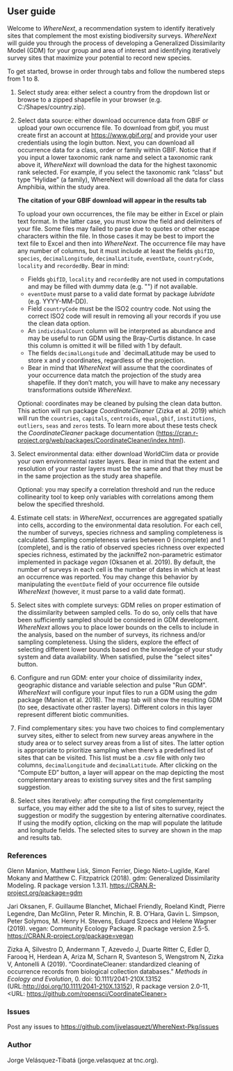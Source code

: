 ## User guide

Welcome to *WhereNext*, a recommendation system to identify iteratively sites that complement the most existing biodiversity surveys. *WhereNext* will guide you through the process of developing a Generalized Dissimilarity Model (GDM) for your group and area of interest and identifying iteratively survey sites that maximize your potential to record new species.

To get started, browse in order through tabs and follow the numbered steps from 1 to 8.

1. Select study area: either select a country from the dropdown list or browse to a zipped shapefile in your browser (e.g. C:/Shapes/country.zip). 

2. Select data source: either download occurrence data from GBIF or upload your own occurrence file. To download from gbif, you must create first an account at https://www.gbif.org/ and provide your user credentials using the login button. Next, you can download all occurrence data for a class, order or family within GBIF. Notice that if you input a lower taxonomic rank name and select a taxonomic rank above it, *WhereNext* will download the data for the highest taxonomic rank selected. For example, if you select the taxonomic rank “class” but type “Hylidae” (a family), WhereNext will download all the data for class Amphibia, within the study area.

    __The citation of your GBIF download will appear in the results tab__

    To upload your own occurrences, the file may be either in Excel or plain text format. In the latter case, you must know the field and delimiters of your file. Some files may failed to parse due to quotes or other escape characters within the file. In those cases it may be best to import the text file to Excel and then into *WhereNext*. The occurrence file may have any number of columns, but it must include at least the fields `gbifID`, `species`, `decimalLongitude`, `decimalLatitude`, `eventDate`, `countryCode`, `locality` and `recordedBy`. Bear in mind:
    * Fields `gbifID`, `locality` and `recordedBy` are not used in computations and may be filled with dummy data (e.g. "") if not available. 
    * `eventDate` must parse to a valid date format by package *lubridate* (e.g. YYYY-MM-DD).
    * Field `countryCode` must be the ISO2 country code. Not using the correct ISO2 code will result in removing all your records if you use the clean data option.
    * An `individualCount` column will be interpreted as abundance and may be useful to run GDM using the Bray-Curtis distance. In case this column is omitted it will be filled with 1 by default. 
    * The fields `decimalLongitude` and `decimalLatitude may be used to store x and y coordinates, regardless of the projection.
    * Bear in mind that *WhereNext* will assume that the coordinates of your occurrence data match the projection of the study area shapefile. If they don’t match, you will have to make any necessary transformations outside *WhereNext*.

    Optional: coordinates may be cleaned by pulsing the clean data button. This action will run package *CoordinateCleaner* (Zizka et al. 2019) which will run the `countries`, `capitals`, `centroids`, `equal`, `gbif`, `institutions`, `outliers`, `seas` and `zeros` tests. To learn more about these tests check the *CoordinateCleaner* package documentation (https://cran.r-project.org/web/packages/CoordinateCleaner/index.html).

3. Select environmental data: either download WorldClim data or provide your own environmental raster layers. Bear in mind that the extent and resolution of your raster layers must be the same and that they must be in the same projection as the study area shapefile. 

    Optional: you may specify a correlation threshold and run the reduce collinearity tool to keep only variables with correlations among them below the specified threshold.

4. Estimate cell stats: in *WhereNext*, occurrences are aggregated spatially into cells, according to the environmental data resolution. For each cell, the number of surveys, species richness and sampling completeness is calculated. Sampling completeness varies between 0 (incomplete) and 1 (complete), and is the ratio of observed species richness over expected species richness, estimated by the jackniffe2 non-parametric estimator implemented in package *vegan* (Oksanen et al. 2019).  By default, the number of surveys in each cell is the number of dates in which at least an occurrence was reported. You may change this behavior by manipulating the `eventDate` field of your occurrence file outside *WhereNext* (however, it must parse to a valid date format).

5. Select sites with complete surveys: GDM relies on proper estimation of the dissimilarity between sampled cells. To do so, only cells that have been sufficiently sampled should be considered in GDM development. *WhereNext* allows you to place lower bounds on the cells to include in the analysis, based on the number of surveys, its richness and/or sampling completeness. Using the sliders, explore the effect of selecting different lower bounds based on the knowledge of your study system and data availability. When satisfied, pulse the "select sites" button.

6. Configure and run GDM: enter your choice of dissimilarity index, geographic distance and variable selection and pulse "Run GDM". *WhereNext* will configure your input files to run a GDM using the *gdm* package (Manion et al. 2018). The map tab will show the resulting GDM (to see, desactivate other raster layers). Different colors in this layer represent different biotic communities.

7. Find complementary sites: you have two choices to find complementary survey sites, either to select from new survey areas anywhere in the study area or to select survey areas from a list of sites. The latter option is appropriate to prioritize sampling when there’s a predefined list of sites that can be visited. This list must be a .csv file with only  two columns, `decimalLongitude` and `decimalLatitude`. After clicking on the “Compute ED” button, a layer will appear on the map depicting the most complementary areas to existing survey sites and the first sampling suggestion. 

8. Select sites iteratively: after computing the first complementarity surface, you may either add the site to a list of sites to survey, reject the suggestion or modify the suggestion by entering alternative coordinates. If using the modify option, clicking on the map will populate the latitude and longitude fields. The selected sites to survey are shown in the map and results tab.

### References
Glenn Manion, Matthew Lisk, Simon Ferrier, Diego Nieto-Lugilde, Karel Mokany and Matthew C. Fitzpatrick (2018). gdm: Generalized Dissimilarity Modeling. R package version 1.3.11. https://CRAN.R-project.org/package=gdm

Jari Oksanen, F. Guillaume Blanchet, Michael Friendly, Roeland Kindt, Pierre Legendre, Dan McGlinn, Peter R. Minchin, R. B. O'Hara, Gavin L. Simpson, Peter Solymos, M. Henry H. Stevens, Eduard Szoecs and Helene Wagner (2019). vegan: Community Ecology Package. R package version 2.5-5. https://CRAN.R-project.org/package=vegan

Zizka A, Silvestro D, Andermann T, Azevedo J, Duarte Ritter C, Edler D, Farooq H, Herdean A, Ariza M, Scharn R, Svanteson S, Wengstrom N, Zizka V, Antonelli A (2019). “CoordinateCleaner: standardized cleaning of occurrence records from biological collection databases.” _Methods in Ecology and Evolution_, 0. doi: 10.1111/2041-210X.13152 (URL:http://doi.org/10.1111/2041-210X.13152), R package version 2.0-11, <URL: https://github.com/ropensci/CoordinateCleaner>

### Issues
Post any issues to https://github.com/jivelasquezt/WhereNext-Pkg/issues

### Author
Jorge Velásquez-Tibatá (jorge.velasquez at tnc.org).

